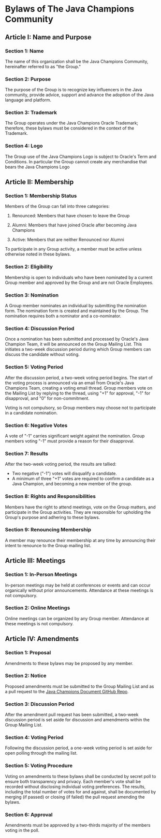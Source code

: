 # Bylaws of The Java Champions Community

## Article I: Name and Purpose

### Section 1: Name
The name of this organization shall be the Java Champions Community, hereinafter referred to as "the Group."

### Section 2: Purpose
The purpose of the Group is to recognize key influencers in the Java community, provide advice, support and advance the adoption of the Java language and platform.

### Section 3: Trademark
The Group operates under the Java Champions Oracle Trademark; therefore, these bylaws must be considered in the context of the Trademark.

### Section 4: Logo
The Group use of the Java Champions Logo is subject to Oracle's Term and Conditions. In particular the Group cannot create any merchandise that bears the Java Champions Logo 

## Article II: Membership

### Section 1: Membership Status
Members of the Group can fall into three categories:

 1. Renounced: Members that have chosen to leave the Group

 2. Alumni: Members that have joined Oracle after becoming Java Champions

 3. Active: Members that are neither Renounced nor Alumni


To participate in any Group activity, a member must be active unless otherwise noted in these bylaws.

### Section 2: Eligibility
Membership is open to individuals who have been nominated by a current Group member and approved by the Group and are not Oracle Employees.

### Section 3: Nomination
A Group member nominates an individual by submitting the nomination form. The nomination form is created and maintained by the Group. The nomination requires both a nominator and a co-nominator.

### Section 4: Discussion Period
Once a nomination has been submitted and processed by Oracle's Java Champion Team, it will be announced on the Group Mailing List. This initiates a two-week discussion period during which Group members can discuss the candidate without voting.

### Section 5: Voting Period
After the discussion period, a two-week voting period begins. The start of the voting process is announced via an email from Oracle's Java Champions Team, creating a voting email thread. Group members vote on the Mailing List by replying to the thread, using "+1" for approval, "-1" for disapproval, and "0" for non-commitment.

Voting is not compulsory, so Group members may choose not to participate in a candidate nomination.

### Section 6: Negative Votes
A vote of "-1" carries significant weight against the nomination. Group members voting "-1" must provide a reason for their disapproval.

### Section 7: Results
After the two-week voting period, the results are tallied:
- Two negative ("-1") votes will disqualify a candidate.
- A minimum of three "+1" votes are required to confirm a candidate as a Java Champion, and becoming a new member of the group.

### Section 8: Rights and Responsibilities
Members have the right to attend meetings, vote on the Group matters, and participate in the Group activities. They are responsible for upholding the Group's purpose and adhering to these bylaws.

### Section 9: Renouncing Membership
A member may renounce their membership at any time by announcing their intent to renounce to the Group mailing list.

## Article III: Meetings

### Section 1: In-Person Meetings
In-person meetings may be held at conferences or events and can occur organically without prior announcements. Attendance at these meetings is not compulsory.

### Section 2: Online Meetings
Online meetings can be organized by any Group member. Attendance at these meetings is not compulsory.

## Article IV: Amendments

### Section 1: Proposal
Amendments to these bylaws may be proposed by any member.

### Section 2: Notice
Proposed amendments must be submitted to the Group Mailing List and as a pull request to the [Java Champions Document GitHub Repo](https://github.com/aalmiray/java-champions).

### Section 3: Discussion Period
After the amendment pull request has been submitted, a two-week discussion period is set aside for discussion and amendments within the Group Mailing List.

### Section 4: Voting Period
Following the discussion period, a one-week voting period is set aside for open polling through the mailing list.

### Section 5: Voting Procedure
Voting on amendments to these bylaws shall be conducted by secret poll to ensure both transparency and privacy. Each member's vote shall be recorded without disclosing individual voting preferences. The results, including the total number of votes for and against, shall be documented by merging (if passed) or closing (if failed) the pull request amending the bylaws.

### Section 6: Approval
Amendments must be approved by a two-thirds majority of the members voting in the poll.
